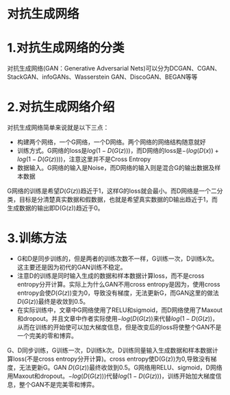 对抗生成网络
===
# 1.对抗生成网络的分类
对抗生成网络(GAN：Generative Adversarial Nets)可以分为DCGAN、CGAN、StackGAN、infoGANs、Wasserstein GAN、DiscoGAN、BEGAN等等

# 2.对抗生成网络介绍
对抗生成网络简单来说就是以下三点：
- 构建两个网络，一个G网络，一个D网络。两个网络的网络结构随意就好
- 训练方式。G网络的loss是$log(1-D(G(z)))$，而D网络的loss是$-(log(D(x)) + log(1-D(G(z))))$，注意这里并不是Cross Entropy
- 数据输入。G网络的输入是Noise，而D网络的输入则是混合G的输出数据及样本数据

G网络的训练是希望$D(G(z))$趋近于1，这样G的loss就会最小。而D网络是一个二分类，目标是分清楚真实数据和假数据，也就是希望真实数据的D输出趋近于1，而生成数据的输出即D(G(z))趋近于0。

# 3.训练方法
- G和D是同步训练的，但是两者的训练次数不一样，G训练一次，D训练k次。这主要还是因为初代的GAN训练不稳定。
- 注意D的训练是同时输入生成的数据和样本数据计算loss，而不是cross entropy分开计算。实际上为什么GAN不用cross entropy是因为，使用cross entropy会使$D(G(z))$变为0，导致没有梯度，无法更新G，而GAN这里的做法$D(G(z))$最终是收敛到0.5。
- 在实际训练中，文章中G网络使用了RELU和sigmoid，而D网络使用了Maxout和dropout。并且文章中作者实际使用$-log(D(G(z))$来代替$log(1-D(G(z))$，从而在训练的开始使可以加大梯度信息，但是改变后的loss将使整个GAN不是一个完美的零和博弈。

G、D同步训练，G训练一次，D训练k次。D训练同量输入生成数据和样本数据计算loss(不是cross entropy分开计算)。cross entropy使D(G(z))为0,导致没有梯度，无法更新G。GAN $D(G(z))$最终收敛到0.5。G网络用RELU、sigmoid，D网络用Maxout和dropout。$-log(D(G(z)))$代替$log(1-D(G(z)))$，训练开始加大梯度信息，整个GAN不是完美零和博弈。
